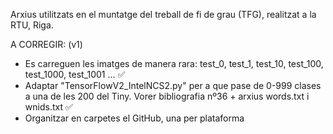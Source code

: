 Arxius utilitzats en el muntatge del treball de fi de grau (TFG), realitzat a la RTU, Riga.

A CORREGIR: (v1)

- Es carreguen les imatges de manera rara: test_0, test_1, test_10, test_100, test_1000, test_1001 ...  ✅
- Adaptar "TensorFlowV2_IntelNCS2.py" per a que pase de 0-999 clases a una de les 200 del Tiny. Vorer bibliografia nº36 + arxius words.txt i wnids.txt ✅
- Organitzar en carpetes el GitHub, una per plataforma